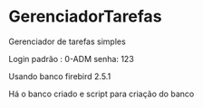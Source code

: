 # GerenciadorTarefas
Gerenciador de tarefas simples


Login padrão : 0-ADM 
senha: 123

Usando banco firebird 2.5.1

Há o banco criado e script para criação do banco
